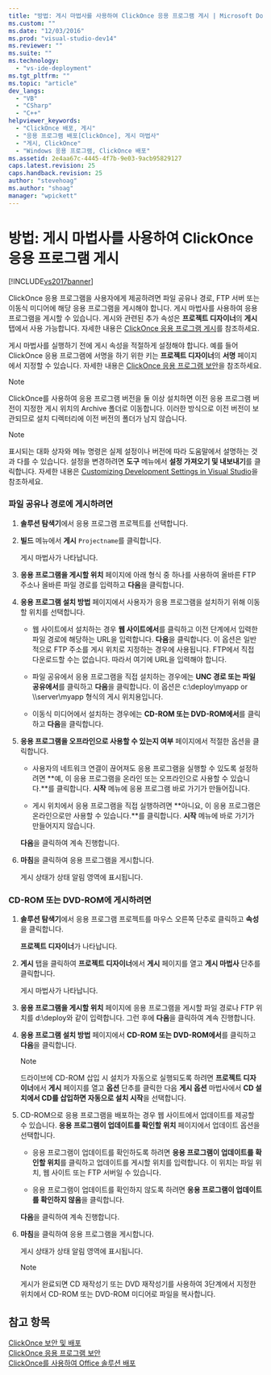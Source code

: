 ```yaml
---
title: "방법: 게시 마법사를 사용하여 ClickOnce 응용 프로그램 게시 | Microsoft Docs"
ms.custom: ""
ms.date: "12/03/2016"
ms.prod: "visual-studio-dev14"
ms.reviewer: ""
ms.suite: ""
ms.technology: 
  - "vs-ide-deployment"
ms.tgt_pltfrm: ""
ms.topic: "article"
dev_langs: 
  - "VB"
  - "CSharp"
  - "C++"
helpviewer_keywords: 
  - "ClickOnce 배포, 게시"
  - "응용 프로그램 배포[ClickOnce], 게시 마법사"
  - "게시, ClickOnce"
  - "Windows 응용 프로그램, ClickOnce 배포"
ms.assetid: 2e4aa67c-4445-4f7b-9e03-9acb95829127
caps.latest.revision: 25
caps.handback.revision: 25
author: "stevehoag"
ms.author: "shoag"
manager: "wpickett"
---
```

# 방법: 게시 마법사를 사용하여 ClickOnce 응용 프로그램 게시
[!INCLUDE[vs2017banner](../code-quality/includes/vs2017banner.md)]

ClickOnce 응용 프로그램을 사용자에게 제공하려면 파일 공유나 경로, FTP 서버 또는 이동식 미디어에 해당 응용 프로그램을 게시해야 합니다.  게시 마법사를 사용하여 응용 프로그램을 게시할 수 있습니다. 게시와 관련된 추가 속성은 **프로젝트 디자이너**의 **게시** 탭에서 사용 가능합니다.  자세한 내용은 [ClickOnce 응용 프로그램 게시](../deployment/publishing-clickonce-applications.md)를 참조하세요.  
  
 게시 마법사를 실행하기 전에 게시 속성을 적절하게 설정해야 합니다.  예를 들어 ClickOnce 응용 프로그램에 서명을 하기 위한 키는 **프로젝트 디자이너**의 **서명** 페이지에서 지정할 수 있습니다.  자세한 내용은 [ClickOnce 응용 프로그램 보안](../deployment/securing-clickonce-applications.md)을 참조하세요.  
  
> [!NOTE]
>  ClickOnce를 사용하여 응용 프로그램 버전을 둘 이상 설치하면 이전 응용 프로그램 버전이 지정한 게시 위치의 Archive 폴더로 이동합니다.  이러한 방식으로 이전 버전이 보관되므로 설치 디렉터리에 이전 버전의 폴더가 남지 않습니다.  
  
> [!NOTE]
>  표시되는 대화 상자와 메뉴 명령은 실제 설정이나 버전에 따라 도움말에서 설명하는 것과 다를 수 있습니다.  설정을 변경하려면 **도구** 메뉴에서 **설정 가져오기 및 내보내기**를 클릭합니다.  자세한 내용은 [Customizing Development Settings in Visual Studio](http://msdn.microsoft.com/ko-kr/22c4debb-4e31-47a8-8f19-16f328d7dcd3)을 참조하세요.  
  
### 파일 공유나 경로에 게시하려면  
  
1.  **솔루션 탐색기**에서 응용 프로그램 프로젝트를 선택합니다.  
  
2.  **빌드** 메뉴에서 **게시** `Projectname`를 클릭합니다.  
  
     게시 마법사가 나타납니다.  
  
3.  **응용 프로그램을 게시할 위치** 페이지에 아래 형식 중 하나를 사용하여 올바른 FTP 주소나 올바른 파일 경로를 입력하고 **다음**을 클릭합니다.  
  
4.  **응용 프로그램 설치 방법** 페이지에서 사용자가 응용 프로그램을 설치하기 위해 이동할 위치를 선택합니다.  
  
    -   웹 사이트에서 설치하는 경우 **웹 사이트에서**를 클릭하고 이전 단계에서 입력한 파일 경로에 해당하는 URL을 입력합니다.  **다음**을 클릭합니다.  이 옵션은 일반적으로 FTP 주소를 게시 위치로 지정하는 경우에 사용됩니다.  FTP에서 직접 다운로드할 수는 없습니다.  따라서 여기에 URL을 입력해야 합니다.  
  
    -   파일 공유에서 응용 프로그램을 직접 설치하는 경우에는 **UNC 경로 또는 파일 공유에서**를 클릭하고 **다음**을 클릭합니다.  이 옵션은 c:\\deploy\\myapp or \\\\server\\myapp 형식의 게시 위치용입니다.  
  
    -   이동식 미디어에서 설치하는 경우에는 **CD\-ROM 또는 DVD\-ROM에서**를 클릭하고 **다음**을 클릭합니다.  
  
5.  **응용 프로그램을 오프라인으로 사용할 수 있는지 여부** 페이지에서 적절한 옵션을 클릭합니다.  
  
    -   사용자의 네트워크 연결이 끊어져도 응용 프로그램을 실행할 수 있도록 설정하려면 **예, 이 응용 프로그램을 온라인 또는 오프라인으로 사용할 수 있습니다.**를 클릭합니다.  **시작** 메뉴에 응용 프로그램 바로 가기가 만들어집니다.  
  
    -   게시 위치에서 응용 프로그램을 직접 실행하려면 **아니요, 이 응용 프로그램은 온라인으로만 사용할 수 있습니다.**를 클릭합니다.  **시작** 메뉴에 바로 가기가 만들어지지 않습니다.  
  
     **다음**을 클릭하여 계속 진행합니다.  
  
6.  **마침**을 클릭하여 응용 프로그램을 게시합니다.  
  
     게시 상태가 상태 알림 영역에 표시됩니다.  
  
### CD\-ROM 또는 DVD\-ROM에 게시하려면  
  
1.  **솔루션 탐색기**에서 응용 프로그램 프로젝트를 마우스 오른쪽 단추로 클릭하고 **속성**을 클릭합니다.  
  
     **프로젝트 디자이너**가 나타납니다.  
  
2.  **게시** 탭을 클릭하여 **프로젝트 디자이너**에서 **게시** 페이지를 열고 **게시 마법사** 단추를 클릭합니다.  
  
     게시 마법사가 나타납니다.  
  
3.  **응용 프로그램을 게시할 위치** 페이지에 응용 프로그램을 게시할 파일 경로나 FTP 위치를 d:\\deploy와 같이 입력합니다.  그런 후에 **다음**을 클릭하여 계속 진행합니다.  
  
4.  **응용 프로그램 설치 방법** 페이지에서 **CD\-ROM 또는 DVD\-ROM에서**를 클릭하고 **다음**을 클릭합니다.  
  
    > [!NOTE]
    >  드라이브에 CD\-ROM 삽입 시 설치가 자동으로 실행되도록 하려면 **프로젝트 디자이너**에서 **게시** 페이지를 열고 **옵션** 단추를 클릭한 다음 **게시 옵션** 마법사에서 **CD 설치에서 CD를 삽입하면 자동으로 설치 시작**을 선택합니다.  
  
5.  CD\-ROM으로 응용 프로그램을 배포하는 경우 웹 사이트에서 업데이트를 제공할 수 있습니다.  **응용 프로그램이 업데이트를 확인할 위치** 페이지에서 업데이트 옵션을 선택합니다.  
  
    -   응용 프로그램이 업데이트를 확인하도록 하려면 **응용 프로그램이 업데이트를 확인할 위치**를 클릭하고 업데이트를 게시할 위치를 입력합니다.  이 위치는 파일 위치, 웹 사이트 또는 FTP 서버일 수 있습니다.  
  
    -   응용 프로그램이 업데이트를 확인하지 않도록 하려면 **응용 프로그램이 업데이트를 확인하지 않음**을 클릭합니다.  
  
     **다음**을 클릭하여 계속 진행합니다.  
  
6.  **마침**을 클릭하여 응용 프로그램을 게시합니다.  
  
     게시 상태가 상태 알림 영역에 표시됩니다.  
  
    > [!NOTE]
    >  게시가 완료되면 CD 재작성기 또는 DVD 재작성기를 사용하여 3단계에서 지정한 위치에서 CD\-ROM 또는 DVD\-ROM 미디어로 파일을 복사합니다.  
  
## 참고 항목  
 [ClickOnce 보안 및 배포](../deployment/clickonce-security-and-deployment.md)   
 [ClickOnce 응용 프로그램 보안](../deployment/securing-clickonce-applications.md)   
 [ClickOnce를 사용하여 Office 솔루션 배포](/office-dev/office-dev/deploying-an-office-solution-by-using-clickonce)
